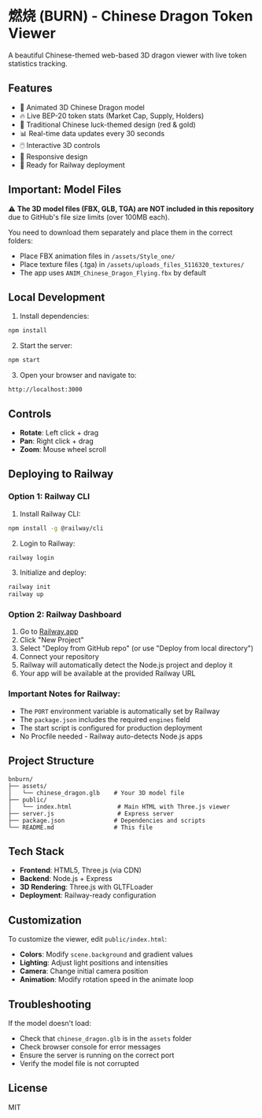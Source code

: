 # 燃烧 (BURN) - Chinese Dragon Token Viewer

A beautiful Chinese-themed web-based 3D dragon viewer with live token statistics tracking.

## Features

- 🐉 Animated 3D Chinese Dragon model
- 🔥 Live BEP-20 token stats (Market Cap, Supply, Holders)
- 🎨 Traditional Chinese luck-themed design (red & gold)
- 📊 Real-time data updates every 30 seconds
- 🖱️ Interactive 3D controls
- 📱 Responsive design
- 🚀 Ready for Railway deployment

## Important: Model Files

⚠️ **The 3D model files (FBX, GLB, TGA) are NOT included in this repository** due to GitHub's file size limits (over 100MB each).

You need to download them separately and place them in the correct folders:
- Place FBX animation files in `/assets/Style_one/`
- Place texture files (.tga) in `/assets/uploads_files_5116320_textures/`
- The app uses `ANIM_Chinese_Dragon_Flying.fbx` by default

## Local Development

1. Install dependencies:
```bash
npm install
```

2. Start the server:
```bash
npm start
```

3. Open your browser and navigate to:
```
http://localhost:3000
```

## Controls

- **Rotate**: Left click + drag
- **Pan**: Right click + drag
- **Zoom**: Mouse wheel scroll

## Deploying to Railway

### Option 1: Railway CLI

1. Install Railway CLI:
```bash
npm install -g @railway/cli
```

2. Login to Railway:
```bash
railway login
```

3. Initialize and deploy:
```bash
railway init
railway up
```

### Option 2: Railway Dashboard

1. Go to [Railway.app](https://railway.app)
2. Click "New Project"
3. Select "Deploy from GitHub repo" (or use "Deploy from local directory")
4. Connect your repository
5. Railway will automatically detect the Node.js project and deploy it
6. Your app will be available at the provided Railway URL

### Important Notes for Railway:

- The `PORT` environment variable is automatically set by Railway
- The `package.json` includes the required `engines` field
- The start script is configured for production deployment
- No Procfile needed - Railway auto-detects Node.js apps

## Project Structure

```
bnburn/
├── assets/
│   └── chinese_dragon.glb    # Your 3D model file
├── public/
│   └── index.html             # Main HTML with Three.js viewer
├── server.js                  # Express server
├── package.json              # Dependencies and scripts
└── README.md                 # This file
```

## Tech Stack

- **Frontend**: HTML5, Three.js (via CDN)
- **Backend**: Node.js + Express
- **3D Rendering**: Three.js with GLTFLoader
- **Deployment**: Railway-ready configuration

## Customization

To customize the viewer, edit `public/index.html`:

- **Colors**: Modify `scene.background` and gradient values
- **Lighting**: Adjust light positions and intensities
- **Camera**: Change initial camera position
- **Animation**: Modify rotation speed in the animate loop

## Troubleshooting

If the model doesn't load:
- Check that `chinese_dragon.glb` is in the `assets` folder
- Check browser console for error messages
- Ensure the server is running on the correct port
- Verify the model file is not corrupted

## License

MIT


